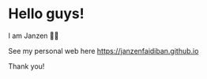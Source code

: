 # Hello guys!

I am Janzen 👋🏼

See my personal web here https://janzenfaidiban.github.io

Thank you!